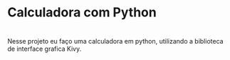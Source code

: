 # Calculadora com Python
#

Nesse projeto eu faço uma calculadora em python, utilizando a biblioteca de interface grafica Kivy.
